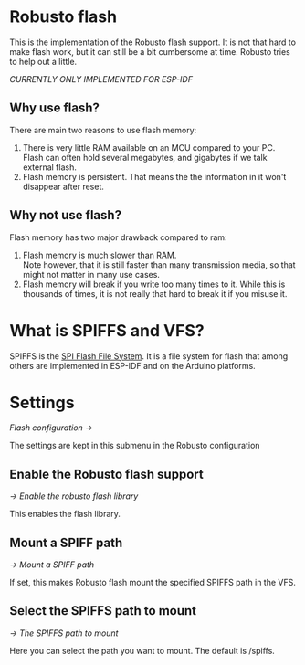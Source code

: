 # Robusto flash
This is the implementation of the Robusto flash support. 
It is not that hard to make flash work, but it can still be a bit cumbersome at time. Robusto tries to help out a little.

_CURRENTLY ONLY IMPLEMENTED FOR ESP-IDF_

## Why use flash?

There are main two reasons to use flash memory:
1. There is very little RAM available on an MCU compared to your PC.<br/>
 Flash can often hold several megabytes, and gigabytes if we talk external flash.
2. Flash memory is persistent. That means the the information in it won't disappear after reset. 

## Why not use flash?
Flash memory has two major drawback compared to ram:
1. Flash memory is much slower than RAM. <br/>
Note however, that it is still faster than many transmission media, so that might not matter in many use cases.
2. Flash memory will break if you write too many times to it. 
While this is thousands of times, it is not really that hard to break it if you misuse it. 

# What is SPIFFS and VFS?

SPIFFS is the [SPI Flash File System](https://github.com/pellepl/spiffs?tab=readme-ov-file#spiffs-spi-flash-file-system). 
It is a file system for flash that among others are implemented in ESP-IDF and on the Arduino platforms. 

# Settings
_Flash configuration ->_

The settings are kept in this submenu in the Robusto configuration
## Enable the Robusto flash support
_-> Enable the robusto flash library_

This enables the flash library.
## Mount a SPIFF path
_-> Mount a SPIFF path_

If set, this makes Robusto flash mount the specified SPIFFS path in the VFS.
## Select the SPIFFS path to mount
_-> The SPIFFS path to mount_

Here you can select the path you want to mount. The default is /spiffs.
